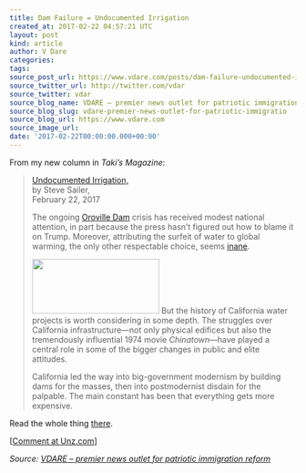```yaml
---
title: Dam Failure = Undocumented Irrigation
created_at: 2017-02-22 04:57:21 UTC
layout: post
kind: article
author: V Dare
categories: 
tags: 
source_post_url: https://www.vdare.com/posts/dam-failure-undocumented-irrigation
source_twitter_url: http://twitter.com/vdar
source_twitter: vdar
source_blog_name: VDARE – premier news outlet for patriotic immigration reform
source_blog_slug: vdare-premier-news-outlet-for-patriotic-immigratio
source_blog_url: https://www.vdare.com
source_image_url: 
date: '2017-02-22T00:00:00.000+00:00'
---
```

<div class="pf-content"><p>From my new column in <em>Taki’s Magazine</em>:</p>
<blockquote><p><a id="xlink_1_2" class="xlink" title="Anchor Link to This Paragraph" href="http://www.unz.com/isteve/#xlink_1_2" name="xlink_1_2"></a> <a title="http://takimag.com/article/undocumented_irrigation_steve_sailer/print#axzz4ZAy0zws3" href="http://takimag.com/article/undocumented_irrigation_steve_sailer/print#axzz4ZAy0zws3">Undocumented Irrigation, </a><br />
by Steve Sailer,<br />
February 22, 2017</p>
<p>The ongoing <a href="http://www.unz.com/isteve/at-oroville-risks-more-correlated-than-independent/" target="_blank">Oroville Dam</a> crisis has received modest national attention, in part because the press hasn’t figured out how to blame it on Trump. Moreover, attributing the surfeit of water to global warming, the only other respectable choice, seems <a href="https://www.nytimes.com/2017/02/14/us/oroville-dam-climate-change-california.html?_r=1" target="_blank">inane</a>.</p><!-- TAG START { player: "7518-804336-VDare - Outstream - Rev", owner: "ONE Video by AOL", for: "ONE Video by AOL" - BEINJS } --><div id="57966237cc52c74a5e1363c4" class="vdb_player vdb_57966237cc52c74a5e1363c456bcd17ce4b018167fea5539">    <script type="text/javascript" src="//delivery.vidible.tv/jsonp/pid=57966237cc52c74a5e1363c4/56bcd17ce4b018167fea5539_bein.js"></script></div><!-- TAG END { date: 07/25/16 } -->
<p><a id="xlink_1_4" class="xlink" title="Anchor Link to This Paragraph" href="http://www.unz.com/isteve/#xlink_1_4" name="xlink_1_4"></a><a title="https://josmarlopes.files.wordpress.com/2015/02/jake-and-cross.jpg" href="https://josmarlopes.files.wordpress.com/2015/02/jake-and-cross.jpg"><img class="alignright" title="" src="https://josmarlopes.files.wordpress.com/2015/02/jake-and-cross.jpg" alt="" width="223" height="96" /></a> But the history of California water projects is worth considering in some depth. The struggles over California infrastructure—not only physical edifices but also the tremendously influential 1974 movie <em>Chinatown</em>—have played a central role in some of the bigger changes in public and elite attitudes.</p>
<p><a id="xlink_1_5" class="xlink" title="Anchor Link to This Paragraph" href="http://www.unz.com/isteve/#xlink_1_5" name="xlink_1_5"></a>California led the way into big-government modernism by building dams for the masses, then into postmodernist disdain for the palpable. The main constant has been that everything gets more expensive.</p></blockquote>
<p><a id="xlink_1_6" class="xlink" title="Anchor Link to This Paragraph" href="http://www.unz.com/isteve/#xlink_1_6" name="xlink_1_6"></a>Read the whole thing <a title="http://takimag.com/article/undocumented_irrigation_steve_sailer/print#axzz4ZAy0zws3" href="http://takimag.com/article/undocumented_irrigation_steve_sailer/print#axzz4ZAy0zws3">there</a>.</p>
<p>[<a href="http://www.unz.com/isteve/dam-failure-undocumented-irrigation/">Comment at Unz.com</a>]</p>
</div><div class="">
    <i>Source: <a href="https://www.vdare.com">VDARE – premier news outlet for patriotic immigration reform</a></i>
</div>
